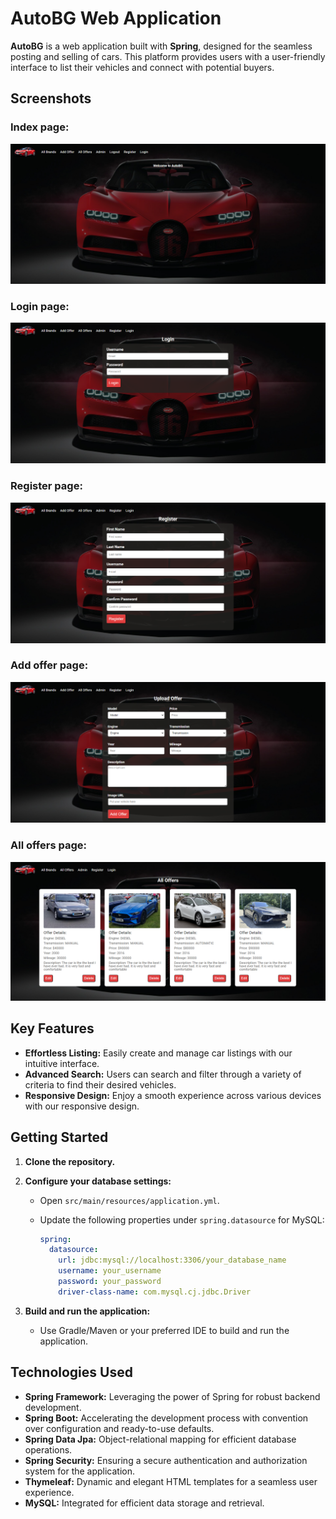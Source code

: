 # AutoBG Web Application

**AutoBG** is a web application built with **Spring**, designed for the seamless posting and selling of cars. This
platform provides users with a user-friendly interface to list their vehicles and connect with potential buyers.

## Screenshots

### Index page:

![AutoBG Screenshot](/src/main/resources/static/images/app-index.png)

### Login page:

![AutoBG Screenshot](/src/main/resources/static/images/login.png)

### Register page:

![AutoBG Screenshot](/src/main/resources/static/images/register.png)

### Add offer page:

![AutoBG Screenshot](/src/main/resources/static/images/add-offer.png)

### All offers page:

![AutoBG Screenshot](/src/main/resources/static/images/all-offers.png)

## Key Features

- **Effortless Listing:** Easily create and manage car listings with our intuitive interface.
- **Advanced Search:** Users can search and filter through a variety of criteria to find their desired vehicles.
- **Responsive Design:** Enjoy a smooth experience across various devices with our responsive design.

## Getting Started

1. **Clone the repository.**

2. **Configure your database settings:**
    - Open `src/main/resources/application.yml`.
    - Update the following properties under `spring.datasource` for MySQL:

      ```yaml
      spring:
        datasource:
          url: jdbc:mysql://localhost:3306/your_database_name
          username: your_username
          password: your_password
          driver-class-name: com.mysql.cj.jdbc.Driver
      ```

3. **Build and run the application:**
    - Use Gradle/Maven or your preferred IDE to build and run the application.

## Technologies Used

- **Spring Framework:** Leveraging the power of Spring for robust backend development.
- **Spring Boot:** Accelerating the development process with convention over configuration and ready-to-use defaults.
- **Spring Data Jpa:** Object-relational mapping for efficient database operations.
- **Spring Security:** Ensuring a secure authentication and authorization system for the application.
- **Thymeleaf:** Dynamic and elegant HTML templates for a seamless user experience.
- **MySQL:** Integrated for efficient data storage and retrieval.
